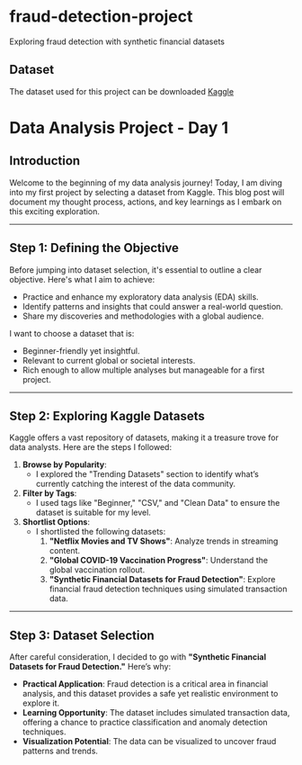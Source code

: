# fraud-detection-project
Exploring fraud detection with synthetic financial datasets
## Dataset
The dataset used for this project can be downloaded [Kaggle ](https://www.kaggle.com/datasets/ealaxi/paysim1?utm_source=chatgpt.com)
# Data Analysis Project - Day 1

## Introduction

Welcome to the beginning of my data analysis journey! Today, I am diving into my first project by selecting a dataset from Kaggle. This blog post will document my thought process, actions, and key learnings as I embark on this exciting exploration.

---

## Step 1: Defining the Objective

Before jumping into dataset selection, it's essential to outline a clear objective. Here's what I aim to achieve:

- Practice and enhance my exploratory data analysis (EDA) skills.
- Identify patterns and insights that could answer a real-world question.
- Share my discoveries and methodologies with a global audience.

I want to choose a dataset that is:

- Beginner-friendly yet insightful.
- Relevant to current global or societal interests.
- Rich enough to allow multiple analyses but manageable for a first project.

---

## Step 2: Exploring Kaggle Datasets

Kaggle offers a vast repository of datasets, making it a treasure trove for data analysts. Here are the steps I followed:

1. **Browse by Popularity**:
    - I explored the "Trending Datasets" section to identify what’s currently catching the interest of the data community.
2. **Filter by Tags**:
    - I used tags like "Beginner," "CSV," and "Clean Data" to ensure the dataset is suitable for my level.
3. **Shortlist Options**:
    - I shortlisted the following datasets:
        1. **"Netflix Movies and TV Shows"**: Analyze trends in streaming content.
        2. **"Global COVID-19 Vaccination Progress"**: Understand the global vaccination rollout.
        3. **"Synthetic Financial Datasets for Fraud Detection"**: Explore financial fraud detection techniques using simulated transaction data.

---

## Step 3: Dataset Selection

After careful consideration, I decided to go with **"Synthetic Financial Datasets for Fraud Detection."** Here’s why:

- **Practical Application**: Fraud detection is a critical area in financial analysis, and this dataset provides a safe yet realistic environment to explore it.
- **Learning Opportunity**: The dataset includes simulated transaction data, offering a chance to practice classification and anomaly detection techniques.
- **Visualization Potential**: The data can be visualized to uncover fraud patterns and trends.

